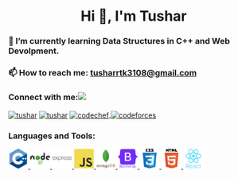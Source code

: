 
<h1 align="center">Hi 👋, I'm Tushar</h1>


### 🌱 I’m currently learning Data Structures in C++ and Web Devolpment.
### 📫 How to reach me: tusharrtk3108@gmail.com

          
           
 <h3 align="left">Connect with me:<img src="https://github.com/rajput2107/rajput2107/raw/master/Assets/Handshake.gif" height="33px"/></h3>
<p align="left">
<a href="https://www.linkedin.com/in/tushar-kheterpal-960820226/" target="blank"><img align="center" src="https://raw.githubusercontent.com/rahuldkjain/github-profile-readme-generator/master/src/images/icons/Social/linked-in-alt.svg" alt="tushar" height="30" width="40" /></a>
<a href="https://leetcode.com/tusharrtk/" target="blank"><img align="center" src="https://github.com/rahuldkjain/github-profile-readme-generator/blob/master/src/images/icons/Social/leet-code.svg" alt="tushar" height="30" width="40" /></a>
<a href="https://www.codechef.com/users/orangelemon" target="_blank">
    <img align="center" src="https://cdn.jsdelivr.net/npm/simple-icons@v3/icons/codechef.svg" alt="codechef" height="30" width="40" />
</a>
<a href="https://codeforces.com/profile/tusharrtk" target="_blank">
    <img align="center" src="https://cdn.jsdelivr.net/npm/simple-icons@v3/icons/codeforces.svg" alt="codeforces" height="30" width="40" />
</a>
</p>

<h3 align="left">Languages and Tools:</h3>
<p align="left">
  
   <a href="https://www.cplusplus.com" target="_blank" rel="noreferrer">
    <img src="https://raw.githubusercontent.com/devicons/devicon/master/icons/cplusplus/cplusplus-original.svg" alt="cplusplus" width="40" height="40"/>
   </a>
 
  <a href="https://nodejs.org/en/about/" target="_blank" rel="noreferrer"> 
    <img src="https://raw.githubusercontent.com/devicons/devicon/1119b9f84c0290e0f0b38982099a2bd027a48bf1/icons/nodejs/nodejs-original-wordmark.svg" alt="nodejs" width="40" height="40"/> </a>
  
   <a href="https://expressjs.com/" target="_blank" rel="noreferrer"> 
    <img src="https://raw.githubusercontent.com/devicons/devicon/1119b9f84c0290e0f0b38982099a2bd027a48bf1/icons/express/express-original-wordmark.svg" alt="expressjs"       width="40" height="40"/> </a>
  
   <a href="https://developer.mozilla.org/en-US/docs/Web/JavaScript" target="_blank" rel="noreferrer"> 
    <img src="https://raw.githubusercontent.com/devicons/devicon/master/icons/javascript/javascript-original.svg" alt="javascript" width="40" height="40"/> </a>
  
   <a href="https://www.mongodb.com/" target="_blank" rel="noreferrer"> 
    <img src="https://raw.githubusercontent.com/devicons/devicon/1119b9f84c0290e0f0b38982099a2bd027a48bf1/icons/mongodb/mongodb-original-wordmark.svg" alt="MongoDB"       width="40" height="40"/> </a>
  
  <a href="https://getbootstrap.com" target="_blank" rel="noreferrer"> 
    <img src="https://raw.githubusercontent.com/devicons/devicon/master/icons/bootstrap/bootstrap-plain-wordmark.svg" alt="bootstrap" width="40" height="40"/> </a>
  
  <a href="https://www.w3schools.com/css/" target="_blank" rel="noreferrer">
    <img src="https://raw.githubusercontent.com/devicons/devicon/master/icons/css3/css3-original-wordmark.svg" alt="css3" width="40" height="40"/> </a>
  
  <a href="https://www.w3.org/html/" target="_blank" rel="noreferrer">
    <img src="https://raw.githubusercontent.com/devicons/devicon/master/icons/html5/html5-original-wordmark.svg" alt="html5" width="40" height="40"/> </a> 
  

  <a href="https://reactjs.org/" target="_blank" rel="noreferrer"> 
    <img src="https://raw.githubusercontent.com/devicons/devicon/master/icons/react/react-original-wordmark.svg" alt="react" width="40" height="40"/> </a> 
  
 

</p>

<!--
**TusharKheterpal/TusharKheterpal** is a ✨ _special_ ✨ repository because its `README.md` (this file) appears on your GitHub profile.

Here are some ideas to get you started:

- 🔭 I’m currently working on ...
- 🌱 I’m currently learning ...
- 👯 I’m looking to collaborate on ...
- 🤔 I’m looking for help with ...
- 💬 Ask me about ...
- 📫 How to reach me: ...
- 😄 Pronouns: ...
- ⚡ Fun fact: ...
-->
